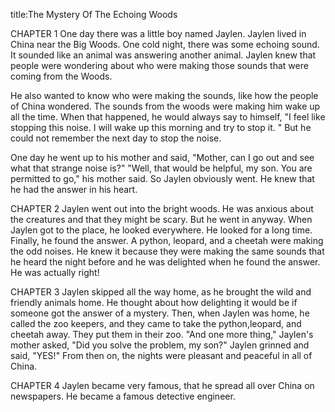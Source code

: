 

title:The Mystery Of The  Echoing Woods  

CHAPTER 1
One day there was a little boy named Jaylen.
 Jaylen lived in China near the Big Woods.
One cold night, there was some echoing sound.
 It sounded like an animal was answering another animal.
Jaylen knew that people were wondering about who were making those sounds that were coming from the Woods. 

He also wanted to know who were making the sounds, like how the people of China wondered. 
The sounds from the woods were making him wake up all the time.
When that happened, he would always say to himself, "I feel like stopping this noise.
I will wake up this morning and try to stop it. " 
But he could not remember the next day to stop the noise.

One day he went up to his mother and said, "Mother, can I go out and see what that strange noise is?"
"Well, that would be helpful, my son. You are permitted to go," his mother said.
So Jaylen obviously went.
He knew that he had the answer in his heart.

CHAPTER 2
Jaylen went out into the bright woods. He was anxious about the creatures and that they might be scary. 
But he went in anyway. 
When Jaylen got to the place, he looked everywhere.
He looked for a long time. 
Finally, he found the answer. 
A python, leopard, and a cheetah were making the odd noises.
He knew it because they were making the same sounds that he heard the night before and he was delighted when he found the answer.
He was actually right!

CHAPTER 3
Jaylen skipped all the way home, as he brought the wild and friendly animals home. He thought about how delighting it would be if someone got the answer of a mystery. 
Then, when Jaylen was home, he called the zoo keepers, and they came to take the python,leopard, and cheetah away. 
They put them in their zoo. 
"And one more thing," Jaylen's mother asked, "Did you solve the problem, my son?" 
Jaylen grinned and said, "YES!"
From then on, the nights were pleasant and peaceful in all of China.

 CHAPTER 4
Jaylen became very famous, that he spread all over China on newspapers.
He became a famous detective engineer.